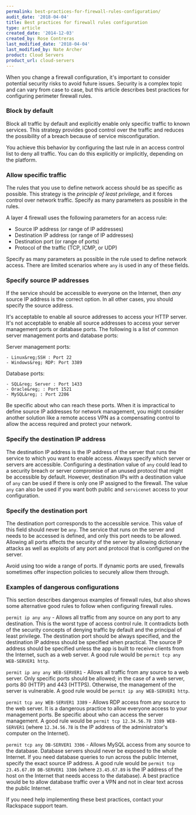 ```yaml
---
permalink: best-practices-for-firewall-rules-configuration/
audit_date: '2018-04-04'
title: Best practices for firewall rules configuration
type: article
created_date: '2014-12-03'
created_by: Rose Contreras
last_modified_date: '2018-04-04'
last_modified_by: Nate Archer
product: Cloud Servers
product_url: cloud-servers
---
```


When you change a firewall configuration, it's important to consider potential security risks to avoid future issues. Security is a complex topic and can vary from case to case, but this article describes best practices for configuring perimeter firewall rules.

### Block by default

Block all traffic by default and explicitly enable only specific traffic to known services. This strategy provides good control over the traffic and reduces the possibility of a breach because of service misconfiguration.

You achieve this behavior by configuring the last rule in an access control list to deny all traffic. You can do this explicitly or implicitly, depending on the platform.

### Allow specific traffic

The rules that you use to define network access should be as specific as possible. This strategy is  the *principle of least privilege*, and it forces control over network traffic. Specify as many parameters as possible in the rules.

A layer 4 firewall uses the following parameters for an access rule:

- Source IP address (or range of IP addresses)
- Destination IP address (or range of IP addresses)
- Destination port (or range of ports)
- Protocol of the traffic (TCP, ICMP, or UDP)

Specify as many parameters as possible in the rule used to define network access. There are limited scenarios where <code>any</code> is used in any of these fields.

### Specify source IP addresses

If the service should be accessible to everyone on the Internet, then *any* source IP address is the correct option. In all other cases, you should specify the source address.

It's acceptable to enable all source addresses to access your HTTP server. It's not acceptable to enable all source addresses to access your server management ports or database ports. The following is a list of common server management ports and database ports:

  Server management ports:

    - Linux&reg;SSH : Port 22
    - Windows&reg; RDP: Port 3389  

  Database ports:

    - SQL&reg; Server : Port 1433
    - Oracle&reg; : Port 1521
    - MySQL&reg; : Port 2206

Be specific about who can reach these ports. When it is impractical to define source IP addresses for network management, you might consider another solution like a remote access VPN as a compensating control to allow the access required and protect your network.

### Specify the destination IP address

The destination IP address is the IP address of the server that runs the service to which you want to enable access. Always specify which server or servers are accessible. Configuring a destination value of `any` could lead to a security breach or server compromise of an unused protocol that might be accessible by default. However, destination IPs with a destination value of `any` can be used if there is only one IP assigned to the firewall. The value `any` can also be used if you want both public and `servicenet` access to your configuration.

### Specify the destination port

The destination port corresponds to the accessible service. This value of this field should never be `any`. The service that runs on the server and needs to be accessed is defined, and only this port needs to be allowed. Allowing all ports affects the security of the server by allowing dictionary attacks as well as exploits of any port and protocol that is configured on the server.

Avoid using too wide a range of ports. If dynamic ports are used, firewalls sometimes offer inspection policies to securely allow them through.

### Examples of dangerous configurations

This section describes dangerous examples of firewall rules, but also shows some alternative good rules to follow when configuring firewall rules.

`permit ip any any` - Allows all traffic from any source on any port to any destination. This is the worst type of access control rule. It contradicts both of the security concepts of denying traffic by default and the principal of least privilege. The destination port should be always specified, and the destination IP address should be specified when practical. The source IP address should be specified unless the app is built to receive clients from the Internet, such as a web server. A good rule would be `permit tcp any WEB-SERVER1 http`.

`permit ip any any WEB-SERVER1`  - Allows all traffic from any source to a web server. Only specific ports should be allowed; in the case of a web server, ports 80 (HTTP) and 443 (HTTPS). Otherwise, the management of the server is vulnerable. A good rule would be `permit ip any WEB-SERVER1 http`.

`permit tcp any WEB-SERVER1 3389` - Allows RDP access from any source to the web server. It is a dangerous practice to allow everyone access to your management ports. Be specific about who can access the server management. A good rule would be `permit tcp 12.34.56.78 3389 WEB-SERVER1` (where `12.34.56.78` is the IP address of the administrator's computer on the Internet).

`permit tcp any DB-SERVER1 3306` - Allows MySQL access from any source to the database. Database servers should never be exposed to the whole Internet. If you need database queries to run across the public Internet, specify the exact source IP address. A good rule would be `permit tcp 23.45.67.89 DB-SERVER1 3306` (where `23.45.67.89` is the IP address of the host on the Internet that needs access to the database). A best practice would be to allow database traffic over a VPN and not in clear text across the public Internet.

If you need help implementing these best practices, contact your Rackspace support team.
